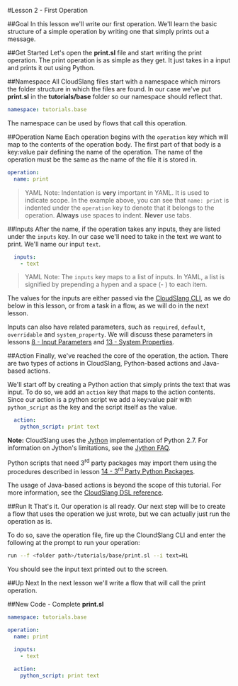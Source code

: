 #Lesson 2 - First Operation

##Goal
In this lesson we'll write our first operation. We'll learn the basic structure of a simple operation by writing one that simply prints out a message.

##Get Started
Let's open the **print.sl** file and start writing the print operation. The print operation is as simple as they get. It just takes in a input and prints it out using Python.

##Namespace
All CloudSlang files start with a namespace which mirrors the folder structure in which the files are found. In our case we've put **print.sl** in the **tutorials/base** folder so our namespace should reflect that.

```yaml
namespace: tutorials.base
``` 

The namespace can be used by flows that call this operation.

##Operation Name
Each operation begins with the `operation` key which will map to the contents of the operation body. The first part of that body is a key:value pair defining the name of the operation. The name of the operation must be the same as the name of the file it is stored in.

```yaml
operation:
  name: print
```

>YAML Note: Indentation is **very** important in YAML. It is used to indicate scope. In the example above, you can see that `name: print` is indented under the `operation` key to denote that it belongs to the operation. **Always** use spaces to indent. **Never** use tabs. 

##Inputs
After the name, if the operation takes any inputs, they are listed under the `inputs` key. In our case we'll need to take in the text we want to print. We'll name our input `text`.

```yaml
  inputs:
    - text
```

> YAML Note: The `inputs` key maps to a list of inputs. In YAML, a list is signified by prepending a hypen and a space (- ) to each item.

The values for the inputs are either passed via the [CloudSlang CLI](../cloudslang_cli.md), as we do below in this lesson, or from a task in a flow, as we will do in the next lesson.

Inputs can also have related parameters, such as `required`, `default`, `overridable` and `system_property`. We will discuss these parameters in lessons [8 - Input Parameters](08_lesson.md) and [13 - System Properties](13_lesson.md).

##Action
Finally, we've reached the core of the operation, the action. There are two types of actions in CloudSlang, Python-based actions and Java-based actions. 

We'll start off by creating a Python action that simply prints the text that was input. To do so, we add an `action` key that maps to the action contents. Since our action is a python script we add a key:value pair with `python_script` as the key and the script itself as the value.

```yaml
  action:
    python_script: print text
```

**Note:** CloudSlang uses the [Jython](http://www.jython.org/) implementation of Python 2.7. For information on Jython's limitations, see the [Jython FAQ](https://wiki.python.org/jython/JythonFaq).

Python scripts that need 3<sup>rd</sup> party packages may import them using the procedures described in lesson [14 - 3<sup>rd</sup> Party Python Packages](14_lesson.md). 

The usage of Java-based actions is beyond the scope of this tutorial. For more information, see the [CloudSlang DSL reference](../cloudslang_dsl_reference.md#java_action).

##Run It
That's it. Our operation is all ready. Our next step will be to create a flow that uses the operation we just wrote, but we can actually just run the operation as is.

To do so, save the operation file, fire up the CloundSlang CLI and enter the following at the prompt to run your operation:

```bash
run --f <folder path>/tutorials/base/print.sl --i text=Hi
``` 

You should see the input text printed out to the screen.

##Up Next
In the next lesson we'll write a flow that will call the print operation.

##New Code - Complete
**print.sl**
```yaml
namespace: tutorials.base

operation:
  name: print

  inputs:
    - text

  action:
    python_script: print text
```
